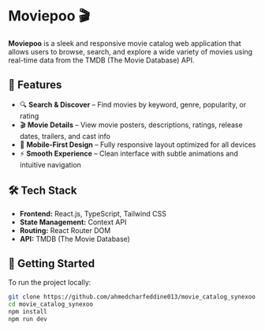 # Moviepoo 🎬

**Moviepoo** is a sleek and responsive movie catalog web application that allows users to browse, search, and explore a wide variety of movies using real-time data from the TMDB (The Movie Database) API.

## 🌟 Features

- 🔍 **Search & Discover** – Find movies by keyword, genre, popularity, or rating
- 🎬 **Movie Details** – View movie posters, descriptions, ratings, release dates, trailers, and cast info
- 📱 **Mobile-First Design** – Fully responsive layout optimized for all devices
- ⚡ **Smooth Experience** – Clean interface with subtle animations and intuitive navigation

## 🛠 Tech Stack

- **Frontend:** React.js, TypeScript, Tailwind CSS
- **State Management:** Context API
- **Routing:** React Router DOM
- **API:** TMDB (The Movie Database)

## 🧪 Getting Started

To run the project locally:

```bash
git clone https://github.com/ahmedcharfeddine013/movie_catalog_synexoo.git
cd movie_catalog_synexoo
npm install
npm run dev
